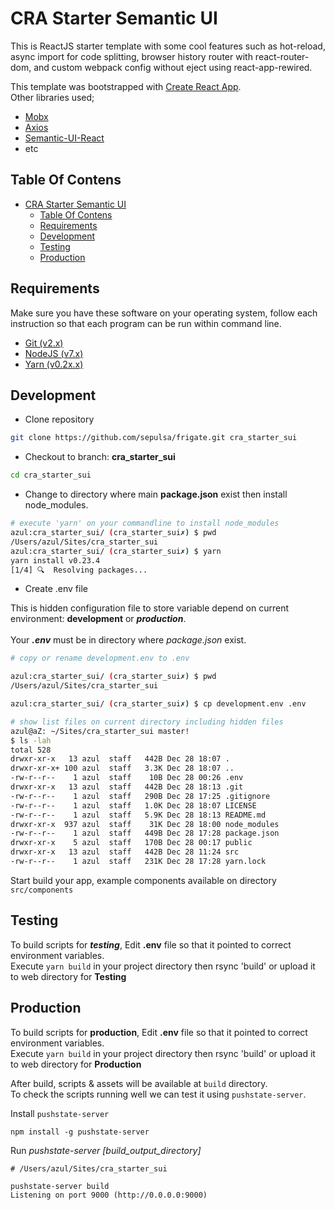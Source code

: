 # CRA Starter Semantic UI

This is ReactJS starter template with some cool features such as hot-reload, async import for code splitting, browser history router with react-router-dom, and custom webpack config without eject using react-app-rewired.

This template was bootstrapped with [Create React App](https://github.com/facebookincubator/create-react-app).<br/>
Other libraries used;

* [Mobx](https://mobx.js.org)
* [Axios](https://github.com/mzabriskie/axios)
* [Semantic-UI-React](https://github.com/Semantic-Org/Semantic-UI-React)
* etc

## Table Of Contens

<!-- TOC -->

* [CRA Starter Semantic UI](#cra-starter-semantic-ui)
  * [Table Of Contens](#table-of-contens)
  * [Requirements](#requirements)
  * [Development](#development)
  * [Testing](#testing)
  * [Production](#production)

<!-- /TOC -->

## Requirements

Make sure you have these software on your operating system, follow each instruction so that each program can be run within command line.

* [Git (v2.x)](https://git-scm.com/book/en/v1/Getting-Started-Installing-Git#Installing-on-Mac)
* [NodeJS (v7.x)](https://changelog.com/posts/install-node-js-with-homebrew-on-os-x)
* [Yarn (v0.2x.x)](https://yarnpkg.com/en/docs/install)

## Development

* Clone repository<br/>

```BASH
git clone https://github.com/sepulsa/frigate.git cra_starter_sui
```

* Checkout to branch: **cra_starter_sui** <br/>

```BASH
cd cra_starter_sui
```

* Change to directory where main **package.json** exist then install node_modules.

```BASH
# execute 'yarn' on your commandline to install node_modules
azul:cra_starter_sui/ (cra_starter_sui✗) $ pwd
/Users/azul/Sites/cra_starter_sui
azul:cra_starter_sui/ (cra_starter_sui✗) $ yarn
yarn install v0.23.4
[1/4] 🔍  Resolving packages...
```

* Create .env file

This is hidden configuration file to store variable depend on current environment: **development** or **_production_**.<br/><br/>
Your **_.env_** must be in directory where _package.json_ exist.

```BASH
# copy or rename development.env to .env

azul:cra_starter_sui/ (cra_starter_sui✗) $ pwd
/Users/azul/Sites/cra_starter_sui

azul:cra_starter_sui/ (cra_starter_sui✗) $ cp development.env .env

# show list files on current directory including hidden files
azul@aZ: ~/Sites/cra_starter_sui master!
$ ls -lah                                                                              [18:13:48]
total 528
drwxr-xr-x   13 azul  staff   442B Dec 28 18:07 .
drwxr-xr-x+ 100 azul  staff   3.3K Dec 28 18:07 ..
-rw-r--r--    1 azul  staff    10B Dec 28 00:26 .env
drwxr-xr-x   13 azul  staff   442B Dec 28 18:13 .git
-rw-r--r--    1 azul  staff   290B Dec 28 17:25 .gitignore
-rw-r--r--    1 azul  staff   1.0K Dec 28 18:07 LICENSE
-rw-r--r--    1 azul  staff   5.9K Dec 28 18:13 README.md
drwxr-xr-x  937 azul  staff    31K Dec 28 18:00 node_modules
-rw-r--r--    1 azul  staff   449B Dec 28 17:28 package.json
drwxr-xr-x    5 azul  staff   170B Dec 28 00:17 public
drwxr-xr-x   13 azul  staff   442B Dec 28 11:24 src
-rw-r--r--    1 azul  staff   231K Dec 28 17:28 yarn.lock
```

Start build your app, example components available on directory `src/components`

## Testing

To build scripts for **_testing_**, Edit **.env** file so that it pointed to correct environment variables.
<br/>Execute `yarn build` in your project directory then rsync 'build' or upload it to web directory for **Testing**

## Production

To build scripts for **production**, Edit **.env** file so that it pointed to correct environment variables.
<br/>Execute `yarn build` in your project directory then rsync 'build' or upload it to web directory for **Production**

After build, scripts & assets will be available at `build` directory. <br/>
To check the scripts running well we can test it using `pushstate-server`.<br />

Install `pushstate-server`

```
npm install -g pushstate-server
```

Run _pushstate-server [build_output_directory]_

```
# /Users/azul/Sites/cra_starter_sui

pushstate-server build
Listening on port 9000 (http://0.0.0.0:9000)
```

